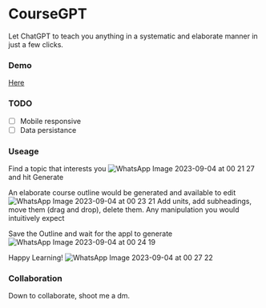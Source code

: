 # CourseGPT

Let ChatGPT to teach you anything in a systematic and elaborate manner in just a few clicks.

### Demo
[Here](https://coursegpt.vercel.app/)

### TODO
- [ ] Mobile responsive
- [ ] Data persistance

### Useage
Find a topic that interests you
![WhatsApp Image 2023-09-04 at 00 21 27](https://github.com/BlitzJB/CourseGPT/assets/88381529/22237dc8-5f13-4b16-a3f2-b159a94f2b56)
and hit Generate

An elaborate course outline would be generated and available to edit
![WhatsApp Image 2023-09-04 at 00 23 21](https://github.com/BlitzJB/CourseGPT/assets/88381529/1b576497-1a82-456d-a8c3-a233bae80f26)
Add units, add subheadings, move them (drag and drop), delete them. Any manipulation you would intuitively expect

Save the Outline and wait for the appl to generate
![WhatsApp Image 2023-09-04 at 00 24 19](https://github.com/BlitzJB/CourseGPT/assets/88381529/61bad441-377c-4d83-82a1-35b9da5e691f)

Happy Learning!
![WhatsApp Image 2023-09-04 at 00 27 22](https://github.com/BlitzJB/CourseGPT/assets/88381529/3ca0d9e3-9ac7-45dc-acd0-b68bd9b2d473)

### Collaboration
Down to collaborate, shoot me a dm.
